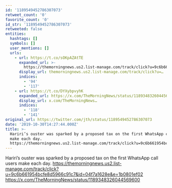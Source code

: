 ```yaml
---
id: '1189549452786307073'
retweet_count: '0'
favorite_count: '0'
id_str: '1189549452786307073'
retweeted: false
entities:
  hashtags: []
  symbols: []
  user_mentions: []
  urls:
    - url: https://t.co/sOKpAZAtTE
      expanded_url: >-
        https://themorningnews.us2.list-manage.com/track/click?u=9c6b661954bcfe8d5966c91c7&id=04f7a1628e&e=1b0801ef02
      display_url: themorningnews.us2.list-manage.com/track/click?u=…
      indices:
        - '94'
        - '117'
    - url: https://t.co/DYXybpvyhK
      expanded_url: https://x.com/TheMorningNews/status/1189348326044569600
      display_url: x.com/TheMorningNews…
      indices:
        - '118'
        - '141'
original_url: https://twitter.com/jth/status/1189549452786307073
date: '2019-10-30T14:27:44.000Z'
title: >-
  Hariri’s ouster was sparked by a proposed tax on the first WhatsApp call users
  make each day.
  https://themorningnews.us2.list-manage.com/track/click?u=9c6b661954bcfe8d5966c91c7&id=04f7a1628e&e=1b0801ef02…
---
```


Hariri’s ouster was sparked by a proposed tax on the first WhatsApp call users make each day. https://themorningnews.us2.list-manage.com/track/click?u=9c6b661954bcfe8d5966c91c7&id=04f7a1628e&e=1b0801ef02 https://x.com/TheMorningNews/status/1189348326044569600